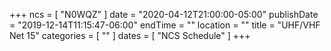 +++
ncs = [ "N0WQZ" ]
date = "2020-04-12T21:00:00-05:00"
publishDate = "2019-12-14T11:15:47-06:00"
endTime = ""
location = ""
title = "UHF/VHF Net 15"
categories = [ "" ]
dates = [ "NCS Schedule" ]
+++

